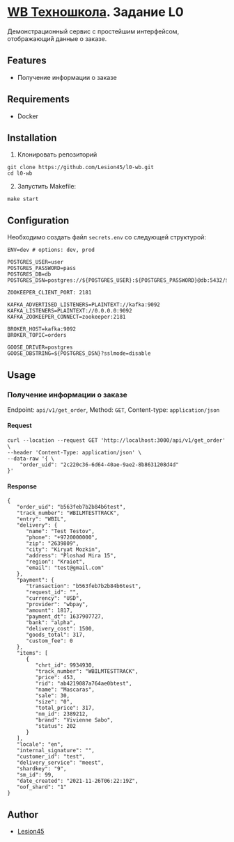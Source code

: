 # [WB Техношкола](https://tech.wildberries.ru). Задание L0
Демонстрационный сервис с простейшим интерфейсом, отображающий данные о заказе.
## Features
* Получение информации о заказе
## Requirements
* Docker
## Installation
1. Клонировать репозиторий
```
git clone https://github.com/Lesion45/l0-wb.git
cd l0-wb
```
2. Запустить Makefile:
```
make start
```
## Configuration
Необходимо создать файл `secrets.env` со следующей структурой:
```
ENV=dev # options: dev, prod

POSTGRES_USER=user
POSTGRES_PASSWORD=pass
POSTGRES_DB=db
POSTGRES_DSN=postgres://${POSTGRES_USER}:${POSTGRES_PASSWORD}@db:5432/${POSTGRES_DB}

ZOOKEEPER_CLIENT_PORT: 2181

KAFKA_ADVERTISED_LISTENERS=PLAINTEXT://kafka:9092
KAFKA_LISTENERS=PLAINTEXT://0.0.0.0:9092
KAFKA_ZOOKEEPER_CONNECT=zookeeper:2181

BROKER_HOST=kafka:9092
BROKER_TOPIC=orders

GOOSE_DRIVER=postgres
GOOSE_DBSTRING=${POSTGRES_DSN}?sslmode=disable
```
## Usage
### Получение информации о заказе
Endpoint: `api/v1/get_order`, Method: `GET`, Content-type: `application/json`
#### Request
```
curl --location --request GET 'http://localhost:3000/api/v1/get_order' \
--header 'Content-Type: application/json' \
--data-raw '{ \
    "order_uid": "2c220c36-6d64-40ae-9ae2-8b8631208d4d"
}'
```
#### Response
```
{
   "order_uid": "b563feb7b2b84b6test",
   "track_number": "WBILMTESTTRACK",
   "entry": "WBIL",
   "delivery": {
      "name": "Test Testov",
      "phone": "+9720000000",
      "zip": "2639809",
      "city": "Kiryat Mozkin",
      "address": "Ploshad Mira 15",
      "region": "Kraiot",
      "email": "test@gmail.com"
   },
   "payment": {
      "transaction": "b563feb7b2b84b6test",
      "request_id": "",
      "currency": "USD",
      "provider": "wbpay",
      "amount": 1817,
      "payment_dt": 1637907727,
      "bank": "alpha",
      "delivery_cost": 1500,
      "goods_total": 317,
      "custom_fee": 0
   },
   "items": [
      {
         "chrt_id": 9934930,
         "track_number": "WBILMTESTTRACK",
         "price": 453,
         "rid": "ab4219087a764ae0btest",
         "name": "Mascaras",
         "sale": 30,
         "size": "0",
         "total_price": 317,
         "nm_id": 2389212,
         "brand": "Vivienne Sabo",
         "status": 202
      }
   ],
   "locale": "en",
   "internal_signature": "",
   "customer_id": "test",
   "delivery_service": "meest",
   "shardkey": "9",
   "sm_id": 99,
   "date_created": "2021-11-26T06:22:19Z",
   "oof_shard": "1"
}
```
## Author
* [Lesion45](https://github.com/Lesion45)